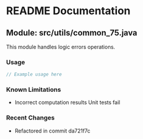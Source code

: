 # README Documentation

## Module: src/utils/common_75.java

This module handles logic errors operations.

### Usage

```java
// Example usage here
```

### Known Limitations

- Incorrect computation results Unit tests fail

### Recent Changes

- Refactored in commit da721f7c
